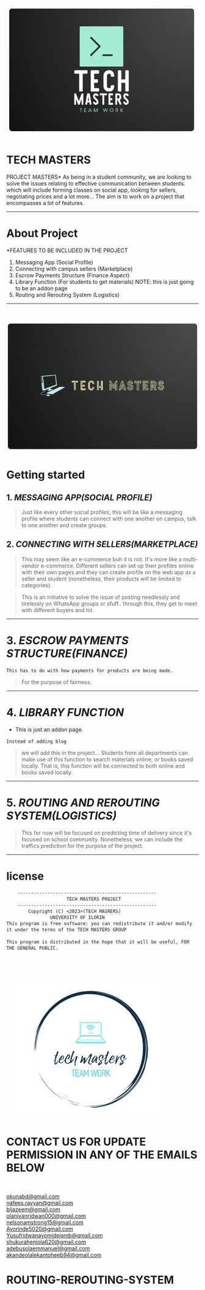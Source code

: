 ![TECH MASTERS](TM2.png)
# TECH MASTERS
PROJECT MASTERS* As being in a student community, 
we are looking to solve the issues relating to effective communication between students.  
which will include forming classes on social app, looking for sellers, negotiating prices and a lot more... The aim is to work on a project that encompasses a lot of features. 

***

# About Project
*FEATURES TO BE INCLUDED IN THE PROJECT
1. Messaging App (Social Profile)
2. Connecting with campus sellers (Marketplace)
3. Escrow Payments Structure (Finance Aspect)   
4. Library Function (For students to get materials) NOTE:  this is just going to be an addon page
5. Routing and Rerouting System (Logistics)
***
<br>

![TECH MASTERS](TM.png)
# Getting started

## 1. *MESSAGING APP(SOCIAL PROFILE)*

> Just like every other social profiles, this will be like a messaging profile where students can connect with one another on campus, talk to one another and create groups.

## 2. *CONNECTING WITH SELLERS(MARKETPLACE)*

> This may seem like an e-commerce buh it is not. It's more like a multi-vendor e-commerce. Different sellers can set up their profiles online with their own pages and they can create profile on the web app as a seller and student (nonetheless, their products will be limited to categories).

> This is an initiative to solve the issue of posting needlessly and tirelessly on WhatsApp groups or sfuff.. through this, they get to meet with different buyers and lot.


***

# 3. *ESCROW PAYMENTS STRUCTURE(FINANCE)*

    This has to do with how payments for products are being made.

> For the purpose of fairness.

***

# 4. *LIBRARY FUNCTION*

 * This is just an addon page.
```
Instead of adding blog
```
>we will add this in the project... Students from all departments can make use of this function to search materials online, or books saved locally. That is, this function will be connected to both online and books saved locally. 
 



***

# 5. *ROUTING AND REROUTING SYSTEM(LOGISTICS)*
>This for now will be focused on predicting time of delivery since it's focused on school community. Nonetheless, we can include the traffics prediction for the purpose of the project.
    
***

#  license

```
    ---------------------------------------------------
                      TECH MASTERS PROJECT                                                
    ---------------------------------------------------
        Copyright (C) <2023>(TECH MASRERS)
                UNIVERSITY OF ILORIN
This program is free software: you can redistribute it and/or modify
it under the terms of the TECH MASTERS GROUP 

This program is distributed in the hope that it will be useful, FOR THE GENERAL PUBLIC.



```
<br>

![TECH MASTERS](TM4.png)
# CONTACT US FOR UPDATE PERMISSION IN ANY OF THE EMAILS BELOW
<br>

<a href="mailto:okunabd@gmailcom">okunabd@gmail.com</a><br>
        <a href="mailto:nafees.rayyan@gmail.com ">nafees.rayyan@gmail.com </a><br>
        <a href="mailto:bljazeem@gmail.com">bljazeem@gmail.com</a><br>
        <a href="mailto:olaniyanridwan000@gmail.com">olaniyanridwan000@gmail.com</a><br>
        <a href="mailto:nelsonamstrong15@gmail.com">nelsonamstrong15@gmail.com</a><br>
        <a href="mailto:Ayorinde5020@gmail.com">Ayorinde5020@gmail.com</a><br>
        <a href="mailto:Yusufridwanayomidejamb@gmail.com">Yusufridwanayomidejamb@gmail.com</a><br>
        <a href="mailto:shukuraheniola620@gmail.com">shukuraheniola620@gmail.com</a><br>
        <a href="mailto:adebusolaemmanuel@gmail.com"> adebusolaemmanuel@gmail.com </a><br>
        <a href="mailto:akandeolalekantoheeb94@gmail.com">akandeolalekantoheeb94@gmail.com</a><br>
# ROUTING-REROUTING-SYSTEM
